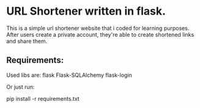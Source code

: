 # URL Shortener written in flask.

This is a simple url shortener website that i coded for learning purposes.
After users create a private account, they're able to create shortened links and share them.

## Requirements:

Used libs are:
flask
Flask-SQLAlchemy
flask-login

Or just run:

pip install -r requirements.txt
